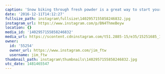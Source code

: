 ```yaml
---
caption: 'Snow biking through fresh powder is a great way to start your day. #lovestarraceclub'
date: '2016-12-11T14:12:27'
fullsize_path: instagram\fullsize\1402957155858246832.jpg
instagram_url: https://www.instagram.com/p/BN4ThmeBeyw
location: {}
media_id: '1402957155858246832'
media_url: https://scontent.cdninstagram.com/t51.2885-15/e35/15251685_1879406145627886_5685786089944514560_n.jpg?ig_cache_key=MTQwMjk1NzE1NTg1ODI0NjgzMg%3D%3D.2
owner:
  id: '55254'
  owner_url: https://www.instagram.com/jim_ftw
  username: jim_ftw
thumbnail_path: instagram\thumbnails\1402957155858246832.jpg
utc_date: 1481465547
---
```


